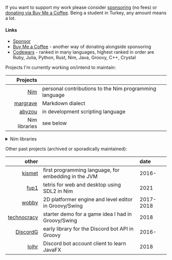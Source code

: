 If you want to support my work please consider [sponsoring](https://github.com/sponsors/metagn/) (no fees) or [donating via Buy Me a Coffee](https://www.buymeacoffee.com/metagn). Being a student in Turkey, any amount means a lot.


#### Links

* [Sponsor](https://github.com/sponsors/metagn/)
* [Buy Me a Coffee](https://www.buymeacoffee.com/metagn) - another way of donating alongside sponsoring
* [Codewars](https://www.codewars.com/users/metagn) - ranked in many languages, highest ranked in order are Ruby, Julia, Python, Rust, Nim, Java, Groovy, C++, Crystal

Projects I'm currently working on/intend to maintain:

| Projects | |
| --: | :-- |
| [Nim](https://github.com/nim-lang/Nim/pulls?q=is%3Apr+author%3Ametagn+is%3Amerged) | personal contributions to the Nim programming language |
| [margrave](https://github.com/metagn/margrave) | Markdown dialect |
| [abyzou](https://github.com/metagn/abyzou) | in development scripting language |
| Nim libraries | see below |

<details>
<summary>Nim libraries</summary>

| Nim libraries | installable with [nimble](https://github.com/nim-lang/nimble) (`nimble install <url>`) | 
| --: | :-- |
| **[applicates](https://github.com/metagn/applicates)** | first-class templates/symbols |
| **[knot](https://github.com/metagn/knot)** | tie compile-time values to types under names |
| **[margrave](https://github.com/metagn/margrave)** | portable and configurable parser for a markdown dialect |
| **[nuance](https://github.com/metagn/nuance)** | runtime nim AST generation with line info for later compilation |
| [lispnim](https://github.com/metagn/lispnim) | lisp syntax for nim using nuance |
| **[grab](https://github.com/metagn/grab)** | inline package installs (like Groovy @Grab) |
| **[assigns](https://github.com/metagn/assigns)** | overloadable pattern matching |
| **[sliceutils](https://github.com/metagn/sliceutils)** | slice/range abstractions |
| **[skinsuit](https://github.com/metagn/skinsuit)** | stackable utility macros for object variants |
| **[spread](https://github.com/metagn/spread)** | block syntax for calls/literals/constructors |
| **[dirtydeeds](https://github.com/metagn/dirtydeeds)** | sugar for partially applied calls |
| **[shorteststring](https://github.com/metagn/shorteststring)** | word-size string |
| **[etf](https://github.com/metagn/etf)** | erlang term format |
| [niv/websocket.nim](https://github.com/niv/websocket.nim) | (co-maintainer) |
| [funnycapitalism](https://github.com/metagn/funnycapitalism) | (inactive) barebones Discord library |
| [nashorn](https://github.com/metagn/nimnashorn) | (inactive) nim wrapper for Nashorn JS runtime on the JVM |
| [nimedscript](https://github.com/metagn/NimEdScript) | (inactive) nim wrapper for EdisonScript in FL Studio |

\* bold: on the [nimble package registry](https://github.com/nim-lang/packages), can be installed with `nimble install <name>`

</details>

Other past projects (archived or sporadically maintained):

| other |  | date |
| --: | :-- | :-- |
| [kismet](https://github.com/metagn/kismet) | first programming language, for embedding in the JVM | 2016- |
| [fup1](https://github.com/metagn/fup1) | tetris for web and desktop using SDL2 in Nim | 2021 |
| [wobby](https://github.com/metagn-archives/wobby) | 2D platformer engine and level editor in Groovy/Swing | 2017-2018 |
| [technocracy](https://github.com/metagn-archives/technocracy) | starter demo for a game idea I had in Groovy/Swing | 2018 |
| [DiscordG](https://github.com/metagn-archives/DiscordG) | early library for the Discord bot API in Groovy |  2016- |
| [lolhr](https://github.com/metagn-archives/lolhr) | Discord bot account client to learn JavaFX | 2018 |
